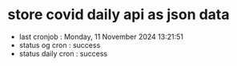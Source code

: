 # store covid daily api as json data

- last cronjob : Monday, 11 November 2024 13:21:51
- status og cron : success
- status daily cron : success
      
      